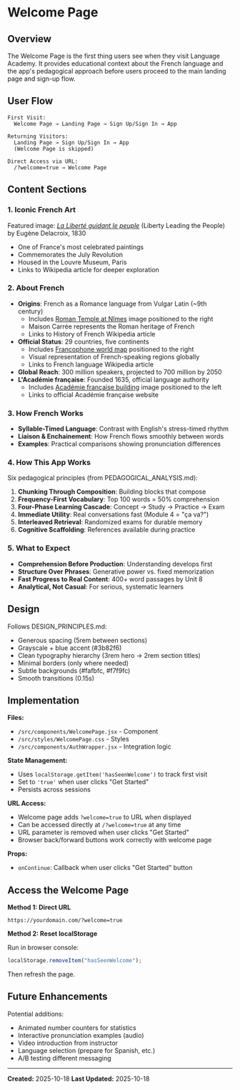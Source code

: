 # Welcome Page

## Overview

The Welcome Page is the first thing users see when they visit Language Academy. It provides educational context about the French language and the app's pedagogical approach before users proceed to the main landing page and sign-up flow.

## User Flow

```
First Visit:
  Welcome Page → Landing Page → Sign Up/Sign In → App

Returning Visitors:
  Landing Page → Sign Up/Sign In → App
  (Welcome Page is skipped)

Direct Access via URL:
  /?welcome=true → Welcome Page
```

## Content Sections

### 1. Iconic French Art

Featured image: [_La Liberté guidant le peuple_](https://en.wikipedia.org/wiki/Liberty_Leading_the_People) (Liberty Leading the People) by Eugène Delacroix, 1830

- One of France's most celebrated paintings
- Commemorates the July Revolution
- Housed in the Louvre Museum, Paris
- Links to Wikipedia article for deeper exploration

### 2. About French

- **Origins**: French as a Romance language from Vulgar Latin (~9th century)
  - Includes [Roman Temple at Nîmes](https://en.wikipedia.org/wiki/History_of_French) image positioned to the right
  - Maison Carrée represents the Roman heritage of French
  - Links to History of French Wikipedia article
- **Official Status**: 29 countries, five continents
  - Includes [Francophone world map](https://en.wikipedia.org/wiki/French_language) positioned to the right
  - Visual representation of French-speaking regions globally
  - Links to French language Wikipedia article
- **Global Reach**: 300 million speakers, projected to 700 million by 2050
- **L'Académie française**: Founded 1635, official language authority
  - Includes [Académie française building](https://www.academie-francaise.fr/) image positioned to the left
  - Links to official Académie française website

### 3. How French Works

- **Syllable-Timed Language**: Contrast with English's stress-timed rhythm
- **Liaison & Enchainement**: How French flows smoothly between words
- **Examples**: Practical comparisons showing pronunciation differences

### 4. How This App Works

Six pedagogical principles (from PEDAGOGICAL_ANALYSIS.md):

1. **Chunking Through Composition**: Building blocks that compose
2. **Frequency-First Vocabulary**: Top 100 words = 50% comprehension
3. **Four-Phase Learning Cascade**: Concept → Study → Practice → Exam
4. **Immediate Utility**: Real conversations fast (Module 4 = "ça va?")
5. **Interleaved Retrieval**: Randomized exams for durable memory
6. **Cognitive Scaffolding**: References available during practice

### 5. What to Expect

- **Comprehension Before Production**: Understanding develops first
- **Structure Over Phrases**: Generative power vs. fixed memorization
- **Fast Progress to Real Content**: 400+ word passages by Unit 8
- **Analytical, Not Casual**: For serious, systematic learners

## Design

Follows DESIGN_PRINCIPLES.md:

- Generous spacing (5rem between sections)
- Grayscale + blue accent (#3b82f6)
- Clean typography hierarchy (3rem hero → 2rem section titles)
- Minimal borders (only where needed)
- Subtle backgrounds (#fafbfc, #f7f9fc)
- Smooth transitions (0.15s)

## Implementation

**Files:**

- `/src/components/WelcomePage.jsx` - Component
- `/src/styles/WelcomePage.css` - Styles
- `/src/components/AuthWrapper.jsx` - Integration logic

**State Management:**

- Uses `localStorage.getItem('hasSeenWelcome')` to track first visit
- Set to `'true'` when user clicks "Get Started"
- Persists across sessions

**URL Access:**

- Welcome page adds `?welcome=true` to URL when displayed
- Can be accessed directly at `/?welcome=true` at any time
- URL parameter is removed when user clicks "Get Started"
- Browser back/forward buttons work correctly with welcome page

**Props:**

- `onContinue`: Callback when user clicks "Get Started" button

## Access the Welcome Page

**Method 1: Direct URL**

```
https://yourdomain.com/?welcome=true
```

**Method 2: Reset localStorage**

Run in browser console:

```javascript
localStorage.removeItem("hasSeenWelcome");
```

Then refresh the page.

## Future Enhancements

Potential additions:

- Animated number counters for statistics
- Interactive pronunciation examples (audio)
- Video introduction from instructor
- Language selection (prepare for Spanish, etc.)
- A/B testing different messaging

---

**Created:** 2025-10-18
**Last Updated:** 2025-10-18
